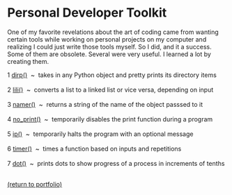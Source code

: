 # Personal Developer Toolkit

One of my favorite revelations about the art of coding came from wanting certain tools while working on personal projects on my computer and realizing I could just write those tools myself. So I did, and it a success. Some of them are obsolete. Several were very useful. I learned a lot by creating them.

1 [dirp()](/dirp.md)&nbsp;&nbsp;\~&nbsp;&nbsp;takes in any Python object and pretty prints its directory items<br><br>
2 [lili()](/lili.md)&nbsp;&nbsp;\~&nbsp;&nbsp;converts a list to a linked list or vice versa, depending on input<br><br>
3 [namer()](/namer.md)&nbsp;&nbsp;\~&nbsp;&nbsp;returns a string of the name of the object passsed to it<br><br>
4 [no_print()](/no_print.md)&nbsp;&nbsp;\~&nbsp;&nbsp;temporarily disables the print function during a program<br><br>
5 [ip()](/ip.md)&nbsp;&nbsp;\~&nbsp;&nbsp;temporarily halts the program with an optional message<br><br>
6 [timer()](/timer.md)&nbsp;&nbsp;\~&nbsp;&nbsp;times a function based on inputs and repetitions<br><br>
7 [dot()](/dot.md)&nbsp;&nbsp;\~&nbsp;&nbsp;prints dots to show progress of a process in increments of tenths<br><br>

<!-- dot could become a generator object -->

<!--
01234567890123456789012345678901234567890123456789012345678901234567890123456  67
7 dot()  ~  prints dots to show progress of a process in increments of tenths
-->
<a href="https://rowcased.github.io/">(return to portfolio)</a>

